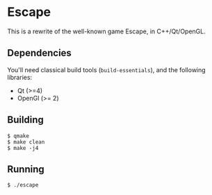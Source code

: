 Escape
======

This is a rewrite of the well-known game Escape, in C++/Qt/OpenGL.

Dependencies
------------

You'll need classical build tools (`build-essentials`), and the
following libraries:

* Qt (>=4)
* OpenGl (>= 2)

Building
-------

```
$ qmake
$ make clean
$ make -j4
```

Running
-------

```
$ ./escape
```
